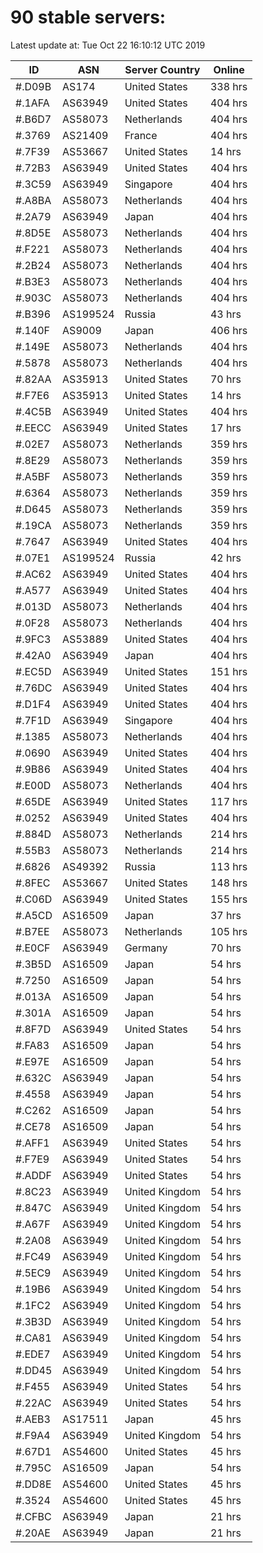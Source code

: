 # 90 stable servers:

Latest update at: Tue Oct 22 16:10:12 UTC 2019

| ID | ASN | Server Country | Online |
| -- | --- | -------------- | ------ |
| #.D09B | AS174 | United States | 338 hrs |
| #.1AFA | AS63949 | United States | 404 hrs |
| #.B6D7 | AS58073 | Netherlands | 404 hrs |
| #.3769 | AS21409 | France | 404 hrs |
| #.7F39 | AS53667 | United States | 14 hrs |
| #.72B3 | AS63949 | United States | 404 hrs |
| #.3C59 | AS63949 | Singapore | 404 hrs |
| #.A8BA | AS58073 | Netherlands | 404 hrs |
| #.2A79 | AS63949 | Japan | 404 hrs |
| #.8D5E | AS58073 | Netherlands | 404 hrs |
| #.F221 | AS58073 | Netherlands | 404 hrs |
| #.2B24 | AS58073 | Netherlands | 404 hrs |
| #.B3E3 | AS58073 | Netherlands | 404 hrs |
| #.903C | AS58073 | Netherlands | 404 hrs |
| #.B396 | AS199524 | Russia | 43 hrs |
| #.140F | AS9009 | Japan | 406 hrs |
| #.149E | AS58073 | Netherlands | 404 hrs |
| #.5878 | AS58073 | Netherlands | 404 hrs |
| #.82AA | AS35913 | United States | 70 hrs |
| #.F7E6 | AS35913 | United States | 14 hrs |
| #.4C5B | AS63949 | United States | 404 hrs |
| #.EECC | AS63949 | United States | 17 hrs |
| #.02E7 | AS58073 | Netherlands | 359 hrs |
| #.8E29 | AS58073 | Netherlands | 359 hrs |
| #.A5BF | AS58073 | Netherlands | 359 hrs |
| #.6364 | AS58073 | Netherlands | 359 hrs |
| #.D645 | AS58073 | Netherlands | 359 hrs |
| #.19CA | AS58073 | Netherlands | 359 hrs |
| #.7647 | AS63949 | United States | 404 hrs |
| #.07E1 | AS199524 | Russia | 42 hrs |
| #.AC62 | AS63949 | United States | 404 hrs |
| #.A577 | AS63949 | United States | 404 hrs |
| #.013D | AS58073 | Netherlands | 404 hrs |
| #.0F28 | AS58073 | Netherlands | 404 hrs |
| #.9FC3 | AS53889 | United States | 404 hrs |
| #.42A0 | AS63949 | Japan | 404 hrs |
| #.EC5D | AS63949 | United States | 151 hrs |
| #.76DC | AS63949 | United States | 404 hrs |
| #.D1F4 | AS63949 | United States | 404 hrs |
| #.7F1D | AS63949 | Singapore | 404 hrs |
| #.1385 | AS58073 | Netherlands | 404 hrs |
| #.0690 | AS63949 | United States | 404 hrs |
| #.9B86 | AS63949 | United States | 404 hrs |
| #.E00D | AS58073 | Netherlands | 404 hrs |
| #.65DE | AS63949 | United States | 117 hrs |
| #.0252 | AS63949 | United States | 404 hrs |
| #.884D | AS58073 | Netherlands | 214 hrs |
| #.55B3 | AS58073 | Netherlands | 214 hrs |
| #.6826 | AS49392 | Russia | 113 hrs |
| #.8FEC | AS53667 | United States | 148 hrs |
| #.C06D | AS63949 | United States | 155 hrs |
| #.A5CD | AS16509 | Japan | 37 hrs |
| #.B7EE | AS58073 | Netherlands | 105 hrs |
| #.E0CF | AS63949 | Germany | 70 hrs |
| #.3B5D | AS16509 | Japan | 54 hrs |
| #.7250 | AS16509 | Japan | 54 hrs |
| #.013A | AS16509 | Japan | 54 hrs |
| #.301A | AS16509 | Japan | 54 hrs |
| #.8F7D | AS63949 | United States | 54 hrs |
| #.FA83 | AS16509 | Japan | 54 hrs |
| #.E97E | AS16509 | Japan | 54 hrs |
| #.632C | AS63949 | Japan | 54 hrs |
| #.4558 | AS63949 | Japan | 54 hrs |
| #.C262 | AS16509 | Japan | 54 hrs |
| #.CE78 | AS16509 | Japan | 54 hrs |
| #.AFF1 | AS63949 | United States | 54 hrs |
| #.F7E9 | AS63949 | United States | 54 hrs |
| #.ADDF | AS63949 | United States | 54 hrs |
| #.8C23 | AS63949 | United Kingdom | 54 hrs |
| #.847C | AS63949 | United Kingdom | 54 hrs |
| #.A67F | AS63949 | United Kingdom | 54 hrs |
| #.2A08 | AS63949 | United Kingdom | 54 hrs |
| #.FC49 | AS63949 | United Kingdom | 54 hrs |
| #.5EC9 | AS63949 | United Kingdom | 54 hrs |
| #.19B6 | AS63949 | United Kingdom | 54 hrs |
| #.1FC2 | AS63949 | United Kingdom | 54 hrs |
| #.3B3D | AS63949 | United Kingdom | 54 hrs |
| #.CA81 | AS63949 | United Kingdom | 54 hrs |
| #.EDE7 | AS63949 | United Kingdom | 54 hrs |
| #.DD45 | AS63949 | United Kingdom | 54 hrs |
| #.F455 | AS63949 | United States | 54 hrs |
| #.22AC | AS63949 | United States | 54 hrs |
| #.AEB3 | AS17511 | Japan | 45 hrs |
| #.F9A4 | AS63949 | United Kingdom | 54 hrs |
| #.67D1 | AS54600 | United States | 45 hrs |
| #.795C | AS16509 | Japan | 54 hrs |
| #.DD8E | AS54600 | United States | 45 hrs |
| #.3524 | AS54600 | United States | 45 hrs |
| #.CFBC | AS63949 | Japan | 21 hrs |
| #.20AE | AS63949 | Japan | 21 hrs |

